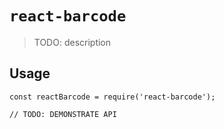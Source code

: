 # `react-barcode`

> TODO: description

## Usage

```
const reactBarcode = require('react-barcode');

// TODO: DEMONSTRATE API
```
